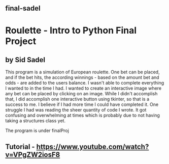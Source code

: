 ## final-sadel
# Roulette - Intro to Python Final Project 
## by Sid Sadel
This program is a simulation of European roulette. One bet can be placed, and if the bet hits, the according winnings - based on the amount bet and odds - are added to
the users balance. I wasn't able to complete everything I wanted to in the time I had. I wanted to create an interactive image where any bet can be placed by clicking on an image. While I didn't accomplish that, I did accomplish one interactive button using tkinter, so that is a success to me. I believe if I had more time I could have completed it. One struggle I had was reading the sheer quantity of code I wrote. It got confusing and overwhelming at times which is probably due to not having taking a structures class yet. 

The program is under finalProj
## Tutorial - https://www.youtube.com/watch?v=VPgZW2iosF8
